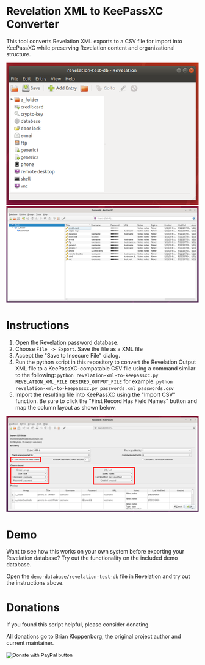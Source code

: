 Revelation XML to KeePassXC Converter
=====

This tool converts Revelation XML exports to a CSV file for import into 
KeePassXC while preserving Revelation content and organizational structure.

![Revelation Input Database](/screenshots/revelation-demo-database.png)
![KeePassXC Import](/screenshots/keepass-resulting-import.png)

# Instructions

1. Open the Revelation password database.
2. Choose `File -> Export`. Save the file as a XML file
3. Accept the "Save to Insecure File" dialog.
4. Run the python script in this repository to convert the Revelation Output XML
   file to a KeePassXC-compatable CSV file using a command similar to the following:
   `python revelation-xml-to-keepassxc.py REVELATION_XML_FILE DESIRED_OUTPUT_FILE`
   for example:
   `python revelation-xml-to-keepassxc.py passwords.xml passwords.csv`
5. Import the resulting file into KeePassXC using the "Import CSV" function.
   Be sure to click the "First Record Has Field Names" button and map the
   column layout as shown below.
   
![KeePassXC Field Mapping](/screenshots/keepassxc-map-fields.png) 
   
# Demo

Want to see how this works on your own system before exporting your Revelation
database? Try out the functionality on the included demo database.

Open the `demo-database/revelation-test-db` file in Revelation and try out
the instructions above.
   
# Donations

If you found this script helpful, please consider donating.

All donations go to Brian Kloppenborg, the original project author and current maintainer.

<form action="https://www.paypal.com/cgi-bin/webscr" method="post" target="_top">
<input type="hidden" name="cmd" value="_donations" />
<input type="hidden" name="business" value="2KTUU3STLNN3G" />
<input type="hidden" name="item_name" value="Revelation XML To KeePassXC Script" />
<input type="hidden" name="currency_code" value="USD" />
<input type="image" src="https://www.paypalobjects.com/en_US/i/btn/btn_donate_SM.gif" border="0" name="submit" title="PayPal - The safer, easier way to pay online!" alt="Donate with PayPal button" />
<img alt="" border="0" src="https://www.paypal.com/en_US/i/scr/pixel.gif" width="1" height="1" />
</form>
